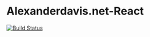 # Alexanderdavis.net-React
[![Build Status](https://travis-ci.com/alexander7161/Alexanderdavis.net-React.svg?branch=master)](https://travis-ci.com/alexander7161/Alexanderdavis.net-React)
